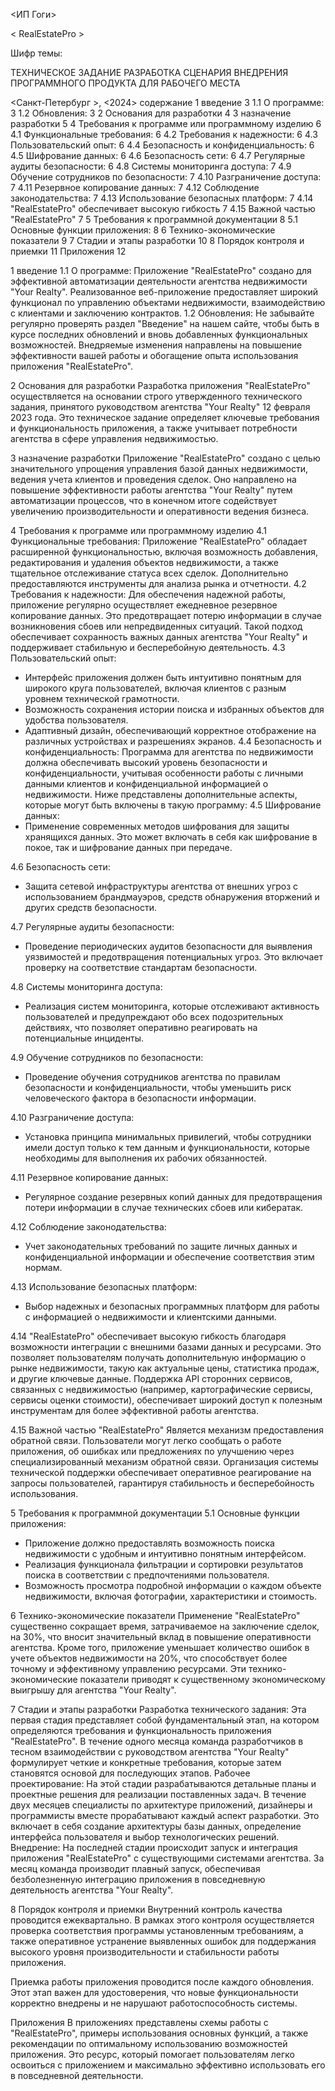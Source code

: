 <ИП Гоги>










< RealEstatePro >

Шифр темы: <REP>


ТЕХНИЧЕСКОЕ ЗАДАНИЕ
РАЗРАБОТКА СЦЕНАРИЯ ВНЕДРЕНИЯ ПРОГРАММНОГО ПРОДУКТА ДЛЯ РАБОЧЕГО МЕСТА





















<Санкт-Петербург >, <2024>
содержание
1	введение	3
1.1	О программе:	3
1.2	Обновления:	3
2	Основания для разработки	4
3	назначение разработки	5
4	Требования к программе или программному изделию	6
4.1	Функциональные требования:	6
4.2	Требования к надежности:	6
4.3	Пользовательский опыт:	6
4.4	Безопасность и конфиденциальность:	6
4.5	Шифрование данных:	6
4.6	Безопасность сети:	6
4.7	Регулярные аудиты безопасности:	6
4.8	Системы мониторинга доступа:	7
4.9	Обучение сотрудников по безопасности:	7
4.10	Разграничение доступа:	7
4.11	Резервное копирование данных:	7
4.12	Соблюдение законодательства:	7
4.13	Использование безопасных платформ:	7
4.14	"RealEstatePro" обеспечивает высокую гибкость	7
4.15	Важной частью "RealEstatePro"	7
5	Требования к программной документации	8
5.1	Основные функции приложения:	8
6	Технико-экономические показатели	9
7	Стадии и этапы разработки	10
8	Порядок контроля и приемки	11
Приложения	12

1 введение
1.1 О программе:
Приложение "RealEstatePro" создано для эффективной автоматизации деятельности агентства недвижимости "Your Realty". Реализованное веб-приложение предоставляет широкий функционал по управлению объектами недвижимости, взаимодействию с клиентами и заключению контрактов.
1.2 Обновления:
Не забывайте регулярно проверять раздел "Введение" на нашем сайте, чтобы быть в курсе последних обновлений и вновь добавленных функциональных возможностей. Внедряемые изменения направлены на повышение эффективности вашей работы и обогащение опыта использования приложения "RealEstatePro".

2 Основания для разработки
Разработка приложения "RealEstatePro" осуществляется на основании строго утвержденного технического задания, принятого руководством агентства "Your Realty" 12 февраля 2023 года. Это техническое задание определяет ключевые требования и функциональность приложения, а также учитывает потребности агентства в сфере управления недвижимостью.

3 назначение разработки
Приложение "RealEstatePro" создано с целью значительного упрощения управления базой данных недвижимости, ведения учета клиентов и проведения сделок. Оно направлено на повышение эффективности работы агентства "Your Realty" путем автоматизации процессов, что в конечном итоге содействует увеличению производительности и оперативности ведения бизнеса.

4 Требования к программе или программному изделию
4.1 Функциональные требования:
Приложение "RealEstatePro" обладает расширенной функциональностью, включая возможность добавления, редактирования и удаления объектов недвижимости, а также тщательное отслеживание статуса всех сделок.
Дополнительно предоставляются инструменты для анализа рынка и отчетности.
4.2 Требования к надежности:
Для обеспечения надежной работы, приложение регулярно осуществляет ежедневное резервное копирование данных. Это предотвращает потерю информации в случае возникновения сбоев или непредвиденных ситуаций. Такой подход обеспечивает сохранность важных данных агентства "Your Realty" и поддерживает стабильную и бесперебойную деятельность.
4.3 Пользовательский опыт:
   - Интерфейс приложения должен быть интуитивно понятным для широкого круга пользователей, включая клиентов с разным уровнем технической грамотности.
   - Возможность сохранения истории поиска и избранных объектов для удобства пользователя.
   - Адаптивный дизайн, обеспечивающий корректное отображение на различных устройствах и разрешениях экранов.
4.4 Безопасность и конфиденциальность:
Программа для агентства по недвижимости должна обеспечивать высокий уровень безопасности и конфиденциальности, учитывая особенности работы с личными данными клиентов и конфиденциальной информацией о недвижимости. Ниже представлены дополнительные аспекты, которые могут быть включены в такую программу:
4.5 Шифрование данных:
   - Применение современных методов шифрования для защиты хранящихся данных. Это может включать в себя как шифрование в покое, так и шифрование данных при передаче.

4.6 Безопасность сети:
   - Защита сетевой инфраструктуры агентства от внешних угроз с использованием брандмауэров, средств обнаружения вторжений и других средств безопасности.

4.7 Регулярные аудиты безопасности:
   - Проведение периодических аудитов безопасности для выявления уязвимостей и предотвращения потенциальных угроз. Это включает проверку на соответствие стандартам безопасности.

4.8 Системы мониторинга доступа:
   - Реализация систем мониторинга, которые отслеживают активность пользователей и предупреждают обо всех подозрительных действиях, что позволяет оперативно реагировать на потенциальные инциденты.

4.9 Обучение сотрудников по безопасности:
   - Проведение обучения сотрудников агентства по правилам безопасности и конфиденциальности, чтобы уменьшить риск человеческого фактора в безопасности информации.

4.10 Разграничение доступа:
   - Установка принципа минимальных привилегий, чтобы сотрудники имели доступ только к тем данным и функциональности, которые необходимы для выполнения их рабочих обязанностей.

4.11 Резервное копирование данных:
   - Регулярное создание резервных копий данных для предотвращения потери информации в случае технических сбоев или кибератак.

4.12 Соблюдение законодательства:
   - Учет законодательных требований по защите личных данных и конфиденциальной информации и обеспечение соответствия этим нормам.

4.13 Использование безопасных платформ:
   - Выбор надежных и безопасных программных платформ для работы с информацией о недвижимости и клиентскими данными.

4.14 "RealEstatePro" обеспечивает высокую гибкость 
благодаря возможности интеграции с внешними базами данных и ресурсами. Это позволяет пользователям получать дополнительную информацию о рынке недвижимости, такую как актуальные цены, статистика продаж, и другие ключевые данные. Поддержка API сторонних сервисов, связанных с недвижимостью (например, картографические сервисы, сервисы оценки стоимости), обеспечивает широкий доступ к полезным инструментам для более эффективной работы агентства.

4.15 Важной частью "RealEstatePro"
Является механизм предоставления обратной связи. Пользователи могут легко сообщать о работе приложения, об ошибках или предложениях по улучшению через специализированный механизм обратной связи. Организация системы технической поддержки обеспечивает оперативное реагирование на запросы пользователей, гарантируя стабильность и бесперебойность использования.

5 Требования к программной документации
5.1 Основные функции приложения:
   - Приложение должно предоставлять возможность поиска недвижимости с удобным и интуитивно понятным интерфейсом.
   - Реализация функционала фильтрации и сортировки результатов поиска в соответствии с предпочтениями пользователя.
   - Возможность просмотра подробной информации о каждом объекте недвижимости, включая фотографии, характеристики и стоимость.

6 Технико-экономические показатели
Применение "RealEstatePro" существенно сокращает время, затрачиваемое на заключение сделок, на 30%, что вносит значительный вклад в повышение оперативности агентства. Кроме того, приложение уменьшает количество ошибок в учете объектов недвижимости на 20%, что способствует более точному и эффективному управлению ресурсами. Эти технико-экономические показатели приводят к существенному экономическому выигрышу для агентства "Your Realty".

7 Стадии и этапы разработки
Разработка технического задания: 
Эта первая стадия представляет собой фундаментальный этап, на котором определяются требования и функциональность приложения "RealEstatePro". В течение одного месяца команда разработчиков в тесном взаимодействии с руководством агентства "Your Realty" формулирует четкие и конкретные требования, которые затем становятся основой для последующих этапов.
Рабочее проектирование: 
На этой стадии разрабатываются детальные планы и проектные решения для реализации поставленных задач. В течение двух месяцев специалисты по архитектуре приложений, дизайнеры и программисты вместе прорабатывают каждый аспект разработки. Это включает в себя создание архитектуры базы данных, определение интерфейса пользователя и выбор технологических решений.
Внедрение: 
На последней стадии происходит запуск и интеграция приложения "RealEstatePro" с существующими системами агентства. За месяц команда производит плавный запуск, обеспечивая безболезненную интеграцию приложения в повседневную деятельность агентства "Your Realty".

8 Порядок контроля и приемки
Внутренний контроль качества проводится ежеквартально. В рамках этого контроля осуществляется проверка соответствия программы установленным требованиям, а также оперативное устранение выявленных ошибок для поддержания высокого уровня производительности и стабильности работы приложения.

Приемка работы приложения проводится после каждого обновления. Этот этап важен для удостоверения, что новые функциональности корректно внедрены и не нарушают работоспособность системы. 

Приложения
В приложениях представлены схемы работы с "RealEstatePro", примеры использования основных функций, а также рекомендации по оптимальному использованию возможностей приложения. Это ресурс, который помогает пользователям легко освоиться с приложением и максимально эффективно использовать его в повседневной деятельности.


